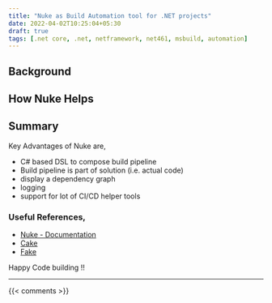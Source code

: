 ```yaml
---
title: "Nuke as Build Automation tool for .NET projects"
date: 2022-04-02T10:25:04+05:30
draft: true
tags: [.net core, .net, netframework, net461, msbuild, automation]
---
```


## Background

## How Nuke Helps

## Summary 

Key Advantages of Nuke are,

- C# based DSL to compose build pipeline
- Build pipeline is part of solution (i.e. actual code)
- display a dependency graph 
- logging
- support for lot of CI/CD helper tools  


### Useful References,
- [Nuke - Documentation](https://www.nuke.build/docs/getting-started/philosophy.html)
- [Cake](https://github.com/cake-build/cake)
- [Fake](https://fake.build/)

Happy Code building !!

---

{{< comments >}}